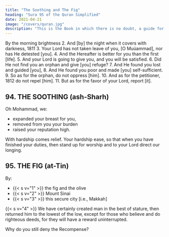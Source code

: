 ```yaml
---
title: "The Soothing and The Fig"
heading: "Sura 95 of the Quran Simplified"
date: 2021-04-21
image: "/covers/quran.jpg"
description: "This is the Book in which there is no doubt, a guide for the righteous."
---
```




By the morning brightness
2. And [by] the night when it covers with darkness, 1811
3. Your Lord has not taken leave of you, [O Muúammad], nor
has He detested [you].
4. And the Hereafter is better for you than the first [life].
5. And your Lord is going to give you, and you will be satisfied.
6. Did He not find you an orphan and give [you] refuge?
7. And He found you lost and guided [you],
8. And He found you poor and made [you] self-sufficient.
9. So as for the orphan, do not oppress [him].
10. And as for the petitioner, 1812 do not repel [him].
11. But as for the favor of your Lord, report [it].



## 94. THE SOOTHING (ash-Sharh)

Oh Mohammad, we:
- expanded your breast for you, 
- removed from you your burden
- raised your reputation high.

With hardship comes relief. Your hardship ease, so that when you have finished your duties, then stand up for worship and to your Lord direct our longing.



## 95. THE FIG (at-Tin)

By:
- {{< s v="1" >}} the fig and the olive
- {{< s v="2" >}} Mount Sinai 
- {{< s v="3" >}} this secure city [i.e., Makkah]

{{< s v="4" >}} We have certainly created man in the best of stature, then returned him to the lowest of the low, except for those who believe and do righteous deeds, for they will have a reward uninterrupted.

Why do you still deny the Recompense?

